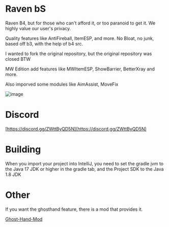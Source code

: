 # Raven bS

Raven B4, but for those who can't afford it, or too paranoid to get it. We highly value our user's privacy.

Quality features like AntiFireball, ItemESP, and more. No Bloat, no junk, based off b3, with the help of b4 src.

I wanted to fork the original repository, but the original repository was closed BTW

MW Edition add features like MWItemESP, ShowBarrier, BetterXray and more.

Also imporved some modules like AimAssist, MoveFix

![image](https://github.com/user-attachments/assets/d2568078-6e45-46d7-8480-9f5d5eb6bc23)

# Discord

[https://discord.gg/ZWttByQD5N](https://discord.gg/ZWttByQD5N)

# Building

When you import your project into IntelliJ, you need to set the gradle jvm to the Java 17 JDK or higher in the gradle tab, and the Project SDK to the Java 1.8 JDK

# Other

If you want the ghosthand feature, there is a mod that provides it.

[Ghost-Hand-Mod](https://github.com/SASILOXR/Ghost-Hand-Mod)

